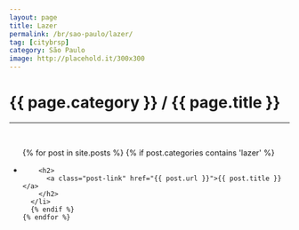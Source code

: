 ```yaml
---
layout: page
title: Lazer
permalink: /br/sao-paulo/lazer/
tag: [citybrsp]
category: São Paulo
image: http://placehold.it/300x300
---
```


<div class="home">

  <h1 class="page-heading">{{ page.category }} / {{ page.title }}</h1>
  <hr><br>

  <ul class="post-list">
    {% for post in site.posts %}
      {% if post.categories contains 'lazer' %}
      <li>

        <h2>
          <a class="post-link" href="{{ post.url }}">{{ post.title }}</a>
        </h2>
      </li>
      {% endif %}
    {% endfor %}
  </ul>
</div>